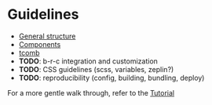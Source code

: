 # Guidelines

- [General structure](./guidelines/1.general_structure.md)
- [Components](./guidelines/2.components.md)
- [tcomb](./guidelines/3.tcomb.md)
- **TODO**: b-r-c integration and customization
- **TODO**: CSS guidelines (scss, variables, zeplin?)
- **TODO**: reproducibility (config, building, bundling, deploy)

For a more gentle walk through, refer to the [Tutorial](./5.tutorial.md)
